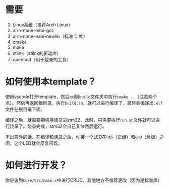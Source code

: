 # 需要

1. Linux系统（推荐Arch Linux）
2. arm-none-eabi-gcc
3. arm-none-eabi-newlib（标准 C 库）​
4. cmake
5. make
6. stlink（stlink的驱动库）
7. openocd（用于烧录的工具）

# 如何使用本template？

使用vscode打开template，然后cd到`build`文件夹中执行`cmake ..`（注意两个点）。然后再返回根目录，执行`build.sh`，就可以进行编译了，最终会编译出`.elf`文件在根目录下面。

编译之后，就需要把程序烧录进stm32，此时，只需要执行`run.sh`文件就可以进行烧录了。烧录完成，stm32会自己复位然后运行。

不出意外的话，在编译和烧录之后，你接一个LED在`PA5`（正级）和`GND`（负极）之间，这个LED就会反复闪烁。

# 如何进行开发？

你应该到`Core/Src/main.c`中进行CRUD，其他地方不推荐更改（因为是标准库）
